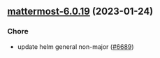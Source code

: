 

## [mattermost-6.0.19](https://github.com/truecharts/charts/compare/mattermost-6.0.18...mattermost-6.0.19) (2023-01-24)

### Chore

- update helm general non-major ([#6689](https://github.com/truecharts/charts/issues/6689))
  
  